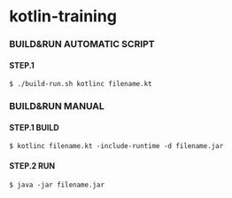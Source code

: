 # kotlin-training

### BUILD&RUN AUTOMATIC SCRIPT
#### STEP.1
```
$ ./build-run.sh kotlinc filename.kt
```

### BUILD&RUN MANUAL
#### STEP.1 BUILD
```
$ kotlinc filename.kt -include-runtime -d filename.jar
```

#### STEP.2 RUN
```
$ java -jar filename.jar
```
